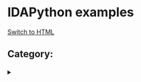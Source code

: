 # IDAPython examples

<!--
[Switch to HTML](http://htmlpreview.github.io/?https://github.com/idapython/src/tree/master/examples/index.html)
-->
[Switch to HTML](http://htmlpreview.github.io/?https://github.com/test-idapython-01/idapython-examples/master/examples/index.html)

<!--gen:group:category-->
## Category: <!--gen:category-->

<!--gen:block-->
#### <!--gen:name-->
<details>
  <summary><!--gen:summary--></summary>

<blockquote>

#### Source code
<a href="https://github.com/idapython/src/master/examples/<!--gen:path-->"><!--gen:path--></a>

#### Category
<!--gen:category-->

#### Description
<!--gen:description-->

#### Keywords
<!--gen:block-->
<!--gen:keywords-->
<!--gen:end-->

#### Uses
<!--gen:block-->
* <!--gen:uses-->
<!--gen:end-->

#### See also
<!--gen:block-->
* [<!--gen:see_also-->](#<!--gen:see_also-->)
<!--gen:end-->

</blockquote>

  </details>

<!--gen:end-->
<!--gen:end-->
